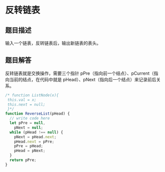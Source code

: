 # 反转链表

## 题目描述

输入一个链表，反转链表后，输出新链表的表头。

## 题目解答

反转链表就是交换操作，需要三个指针 pPre（指向前一个结点）、pCurrent（指向当前的结点，在代码中就是 pHead）、pNext（指向后一个结点）来记录前后关系。

```javascript
/* function ListNode(x){
 this.val = x;
 this.next = null;
 }*/
function ReverseList(pHead) {
  // write code here
  let pPre = null,
    pNext = null;
  while (pHead !== null) {
    pNext = pHead.next;
    pHead.next = pPre;
    pPre = pHead;
    pHead = pNext;
  }
  return pPre;
}
```
